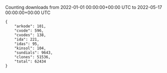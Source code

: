 
Counting downloads from 2022-01-01 00:00:00+00:00 UTC to 2022-05-17 00:00:00+00:00 UTC

```
{
    "arkode": 101,
    "cvode": 596,
    "cvodes": 138,
    "ida": 221,
    "idas": 95,
    "kinsol": 104,
    "sundials": 9643,
    "clones": 51536,
    "total": 62434
}
```
